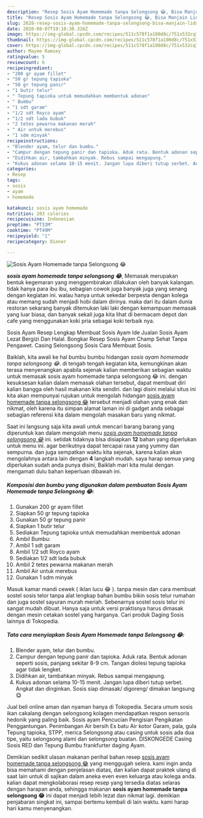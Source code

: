 ```yaml
---
description: "Resep Sosis Ayam Homemade tanpa Selongsong 😂, Bisa Manjain Lidah"
title: "Resep Sosis Ayam Homemade tanpa Selongsong 😂, Bisa Manjain Lidah"
slug: 2628-resep-sosis-ayam-homemade-tanpa-selongsong-bisa-manjain-lidah
date: 2020-08-07T19:18:30.316Z
image: https://img-global.cpcdn.com/recipes/511c578f1a100d8c/751x532cq70/sosis-ayam-homemade-tanpa-selongsong-😂-foto-resep-utama.jpg
thumbnail: https://img-global.cpcdn.com/recipes/511c578f1a100d8c/751x532cq70/sosis-ayam-homemade-tanpa-selongsong-😂-foto-resep-utama.jpg
cover: https://img-global.cpcdn.com/recipes/511c578f1a100d8c/751x532cq70/sosis-ayam-homemade-tanpa-selongsong-😂-foto-resep-utama.jpg
author: Mayme Ramsey
ratingvalue: 5
reviewcount: 6
recipeingredient:
- "200 gr ayam fillet"
- "50 gr tepung tapioka"
- "50 gr tepung panir"
- "1 butir telur"
- " Tepung tapioka untuk memudahkan membentuk adonan"
- " Bumbu"
- "1 sdt garam"
- "1/2 sdt Royco ayam"
- "1/2 sdt lada bubuk"
- "2 tetes pewarna makanan merah"
- " Air untuk merebus"
- "1 sdm minyak"
recipeinstructions:
- "Blender ayam, telur dan bumbu."
- "Campur dengan tepung panir dan tapioka. Aduk rata. Bentuk adonan seperti sosis, panjang sekitar 8-9 cm. Tangan diolesi tepung tapioka agar tidak lengket."
- "Didihkan air, tambahkan minyak. Rebus sampai mengapung."
- "Kukus adonan selama 10-15 menit. Jangan lupa diberi tutup serbet. Angkat dan dinginkan. Sosis siap dimasak/ digoreng/ dimakan langsung 😋"
categories:
- Resep
tags:
- sosis
- ayam
- homemade

katakunci: sosis ayam homemade 
nutrition: 203 calories
recipecuisine: Indonesian
preptime: "PT33M"
cooktime: "PT49M"
recipeyield: "1"
recipecategory: Dinner

---
```



![Sosis Ayam Homemade tanpa Selongsong 😂](https://img-global.cpcdn.com/recipes/511c578f1a100d8c/751x532cq70/sosis-ayam-homemade-tanpa-selongsong-😂-foto-resep-utama.jpg)

<b><i>sosis ayam homemade tanpa selongsong 😂</i></b>, Memasak merupakan bentuk kegemaran yang menggembirakan dilakukan oleh banyak kalangan. tidak hanya para ibu ibu, sebagian cowok juga banyak juga yang senang dengan kegiatan ini. walau hanya untuk sekedar berpesta dengan kolega atau memang sudah menjadi hobi dalam dirinya. maka dari itu dalam dunia restoran sekarang banyak ditemukan laki laki dengan kemampuan memasak yang luar biasa, dan banyak sekali juga kita lihat di bermacam depot dan cafe yang menggunakan koki pria sebagai koki terbaik nya.

Sosis Ayam Resep Lengkap Membuat Sosis Ayam Ide Jualan Sosis Ayam Lezat Bergizi Dan Halal. Bongkar Resep Sosis Ayam Champ Sehat Tanpa Pengawet. Casing Selongsong Sosis Cara Membuat Sosis.

Baiklah, kita awali ke hal bumbu bumbu hidangan <i>sosis ayam homemade tanpa selongsong 😂</i>. di tengah tengah kegiatan kita, kemungkinan akan terasa menyenangkan apabila sejenak kalian memberikan sebagian waktu untuk memasak sosis ayam homemade tanpa selongsong 😂 ini. dengan kesuksesan kalian dalam memasak olahan tersebut, dapat membuat diri kalian bangga oleh hasil makanan kita sendiri. dan lagi disini melalui situs ini kita akan mempunyai rujukan untuk mengolah hidangan <u>sosis ayam homemade tanpa selongsong 😂</u> tersebut menjadi olahan yang enak dan nikmat, oleh karena itu simpan alamat laman ini di gadget anda sebagai sebagian referensi kita dalam mengolah masakan baru yang nikmat.


Saat ini langsung saja kita awali untuk mencari barang barang yang diperuntuk kan dalam mengolah menu <u><i>sosis ayam homemade tanpa selongsong 😂</i></u> ini. setidak tidaknya bisa disiapkan <b>12</b> bahan yang diperlukan untuk menu ini. agar berikutnya dapat tercapai rasa yang yummy dan sempurna. dan juga sempatkan waktu kita sejenak, karena kalian akan mengolahnya antara lain dengan <b>4</b> langkah mudah. saya harap semua yang diperlukan sudah anda punya disini, Baiklah mari kita mulai dengan mengamati dulu bahan keperluan dibawah ini.

<!--inarticleads1-->

##### Komposisi dan bumbu yang digunakan dalam pembuatan Sosis Ayam Homemade tanpa Selongsong 😂:

1. Gunakan 200 gr ayam fillet
1. Siapkan 50 gr tepung tapioka
1. Gunakan 50 gr tepung panir
1. Siapkan 1 butir telur
1. Sediakan  Tepung tapioka untuk memudahkan membentuk adonan
1. Ambil  Bumbu:
1. Ambil 1 sdt garam
1. Ambil 1/2 sdt Royco ayam
1. Sediakan 1/2 sdt lada bubuk
1. Ambil 2 tetes pewarna makanan merah
1. Ambil  Air untuk merebus
1. Gunakan 1 sdm minyak


Masuk kamar mandi cewek ( iklan lucu 😂 ). tanpa mesin dan cara membuat sostel sosis telor tanpa alat lengkap bahan bumbu bikin sosis telur rumahan dan juga sostel sayuran murah meriah. Sebenarnya sostel sosis telur ini sangat mudah dibuat. Hanya saja untuk versi praktisnya harus dimasak dengan mesin cetakan sostel yang harganya. Cari produk Daging Sosis lainnya di Tokopedia. 

<!--inarticleads2-->

##### Tata cara menyiapkan Sosis Ayam Homemade tanpa Selongsong 😂:

1. Blender ayam, telur dan bumbu.
1. Campur dengan tepung panir dan tapioka. Aduk rata. Bentuk adonan seperti sosis, panjang sekitar 8-9 cm. Tangan diolesi tepung tapioka agar tidak lengket.
1. Didihkan air, tambahkan minyak. Rebus sampai mengapung.
1. Kukus adonan selama 10-15 menit. Jangan lupa diberi tutup serbet. Angkat dan dinginkan. Sosis siap dimasak/ digoreng/ dimakan langsung 😋


Jual beli online aman dan nyaman hanya di Tokopedia. Secara umum sosis ikan cakalang dengan selongsong kolagen mendapatkan respon sensoris hedonik yang paling baik. Sosis ayam Pencucian Pengisian Pengikatan Penggantungan. Penimbangan Air bersih Es batu Air kotor Garam, pala, gula Tepung tapioka, STPP, merica Selongsong atau casing untuk sosis ada dua tipe, yaitu selongsong alami dan selongsong buatan. DISKONGEDE Casing Sosis RED dan Tepung Bumbu frankfurter daging Ayam. 

Demikian sedikit ulasan makanan perihal bahan resep <u>sosis ayam homemade tanpa selongsong 😂</u> yang menggugah selera. kami ingin anda bisa memahami dengan penjelasan diatas, dan kalian dapat praktek ulang di saat lain untuk di sajikan dalam aneka even even keluarga atau kolega anda. kalian dapat mengkolaborasi resep resep yang tersedia diatas selaras dengan harapan anda, sehingga makanan <b>sosis ayam homemade tanpa selongsong 😂</b> ini dapat menjadi lebih lezat dan nikmat lagi. demikian penjabaran singkat ini, sampai bertemu kembali di lain waktu. kami harap hari kamu menyenangkan.
